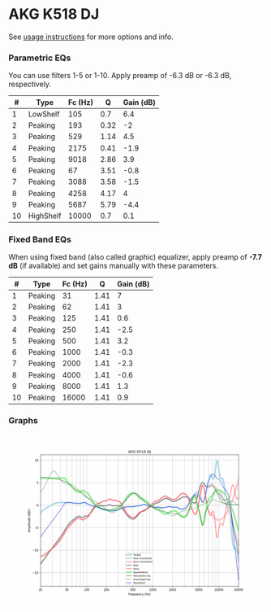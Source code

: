 # AKG K518 DJ
See [usage instructions](https://github.com/jaakkopasanen/AutoEq#usage) for more options and info.

### Parametric EQs
You can use filters 1-5 or 1-10. Apply preamp of -6.3 dB or -6.3 dB, respectively.

|   # | Type      |   Fc (Hz) |    Q |   Gain (dB) |
|-----|-----------|-----------|------|-------------|
|   1 | LowShelf  |       105 | 0.7  |         6.4 |
|   2 | Peaking   |       193 | 0.32 |        -2   |
|   3 | Peaking   |       529 | 1.14 |         4.5 |
|   4 | Peaking   |      2175 | 0.41 |        -1.9 |
|   5 | Peaking   |      9018 | 2.86 |         3.9 |
|   6 | Peaking   |        67 | 3.51 |        -0.8 |
|   7 | Peaking   |      3088 | 3.58 |        -1.5 |
|   8 | Peaking   |      4258 | 4.17 |         4   |
|   9 | Peaking   |      5687 | 5.79 |        -4.4 |
|  10 | HighShelf |     10000 | 0.7  |         0.1 |

### Fixed Band EQs
When using fixed band (also called graphic) equalizer, apply preamp of **-7.7 dB** (if available) and set gains manually with these parameters.

|   # | Type    |   Fc (Hz) |    Q |   Gain (dB) |
|-----|---------|-----------|------|-------------|
|   1 | Peaking |        31 | 1.41 |         7   |
|   2 | Peaking |        62 | 1.41 |         3   |
|   3 | Peaking |       125 | 1.41 |         0.6 |
|   4 | Peaking |       250 | 1.41 |        -2.5 |
|   5 | Peaking |       500 | 1.41 |         3.2 |
|   6 | Peaking |      1000 | 1.41 |        -0.3 |
|   7 | Peaking |      2000 | 1.41 |        -2.3 |
|   8 | Peaking |      4000 | 1.41 |        -0.6 |
|   9 | Peaking |      8000 | 1.41 |         1.3 |
|  10 | Peaking |     16000 | 1.41 |         0.9 |

### Graphs
![](./AKG%20K518%20DJ.png)
